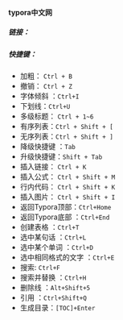 #### typora中文网



##### 链接：

[typora中文教程]:https://www.typora.net/527.html



##### 快捷键：

- 加粗： `Ctrl + B`
- 撤销： `Ctrl + Z`
- 字体倾斜 ：`Ctrl+I`
- 下划线：`Ctrl+U`
- 多级标题： `Ctrl + 1~6`
- 有序列表：`Ctrl + Shift + [`
- 无序列表：`Ctrl + Shift + ]`
- 降级快捷键 ：`Tab`
- 升级快捷键：`Shift + Tab`
- 插入链接： `Ctrl + K`
- 插入公式： `Ctrl + Shift + M`
- 行内代码： `Ctrl + Shift + K`
- 插入图片： `Ctrl + Shift + I`
- 返回Typora顶部：`Ctrl+Home`
- 返回Typora底部 ：`Ctrl+End`
- 创建表格 ：`Ctrl+T`
- 选中某句话 ：`Ctrl+L`
- 选中某个单词 ：`Ctrl+D`
- 选中相同格式的文字 ：`Ctrl+E`
- 搜索: `Ctrl+F`
- 搜索并替换 ：`Ctrl+H`
- 删除线 ：`Alt+Shift+5`
- 引用 ：`Ctrl+Shift+Q`
- 生成目录：`[TOC]+Enter`

